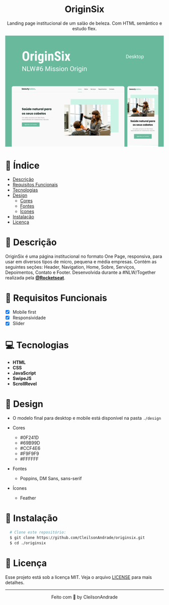 <div align="center">
    <h1 align="center">OriginSix</h1>
    <p>Landing page institucional de um salão de beleza. Com HTML semântico e estudo flex.</p>
    <img src="./design/mockup.png" alt="Logo" width="800">
</div>

# 📒 Índice
* [Descrição](#descrição)
* [Requisitos Funcionais](#requisitos)
* [Tecnologias](#tecnologias)
* [Design](#design)
  * [Cores](#cores)
  * [Fontes](#fontes)
  * [Ícones](#ícones)
* [Instalação](#instalação)
* [Licença](#licença)

# 📃 <span id="descrição">Descrição</span>
OriginSix é uma página institucional no formato One Page, responsiva, para usar em diversos tipos de micro, pequena e média empresas. Contém as seguintes seções: Header, Navigation, Home, Sobre, Serviços, Depoimentos, Contato e Footer. Desenvolvida durante a #NLW/Together realizada pela [**@Rocketseat**](https://github.com/Rocketseat).

# 📌 <span id="requisitos">Requisitos Funcionais</span>
- [x] Mobile first<br>
- [x] Responsividade<br>
- [x] Slider<br>

# 💻 <span id="tecnologias">Tecnologias</span>
- **HTML**
- **CSS**
- **JavaScript**
- **SwipeJS**
- **ScrollRevel**

# 🎨 <span id="design">Design</span>
- O modelo final para desktop e mobile está disponível na pasta `./design`

- <span id="cores">Cores<br></span>
  * #0F241D<br>
  * #69B99D<br>
  * #CCF4E6<br>
  * #F9F9F9<br>
  * #FFFFFF<br>

- <span id="fontes">Fontes<br></span>
  * Poppins, DM Sans, sans-serif

- <span id="ícones">Ícones<br></span>
  * Feather

# 🚀 <span id="instalação">Instalação</span>
```bash
  # Clone este repositório:
  $ git clone https://github.com/CleilsonAndrade/originsix.git
  $ cd ./originsix
```

# 📝 <span id="licença">Licença</span>
Esse projeto está sob a licença MIT. Veja o arquivo [LICENSE](LICENSE) para mais detalhes.

---

<p align="center">
  Feito com 💜 by CleilsonAndrade
</p>
